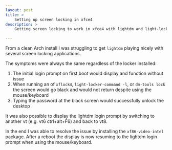```yaml
---
layout: post
title: >
    Setting up screen locking in xfce4
description: >
    Getting screen locking to work in xfce4 with lightdm and light-locker

---
```


From a clean Arch install I was struggling to get `lightdm` playing nicely with
several screen locking applications.

The symptoms were always the same regardless of the locker installed:

1. The initial login prompt on first boot would display and function without
  issue
2. When running an of `xflock4`, `light-locker-command -l`, or `dm-tools lock`
  the screen would go black and would not return despite using the
  mouse/keyboard
3. Typing the password at the black screen would successfully unlock the desktop

It was also possible to display the lightdm login prompt by switching to another
vt (e.g. vt6 ctrl+alt+F6) and back to vt8.

In the end I was able to resolve the issue by installing the `xf86-video-intel`
package. After a reboot the display is now resuming to the lightdm login prompt
when using the mouse/keyboard.
